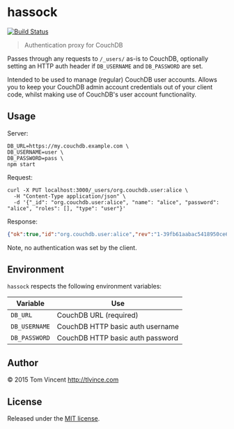 # hassock

[![Build Status][travis-image]][travis-url]

> Authentication proxy for CouchDB

[travis-url]: https://travis-ci.org/tlvince/hassock
[travis-image]: https://img.shields.io/travis/tlvince/hassock.svg

Passes through any requests to `/_users/` as-is to CouchDB, optionally setting
an HTTP auth header if `DB_USERNAME` and `DB_PASSWORD` are set.

Intended to be used to manage (regular) CouchDB user accounts. Allows you to
keep your CouchDB admin account credentials out of your client code, whilst
making use of CouchDB's user account functionality.

## Usage

Server:

```shell
DB_URL=https://my.couchdb.example.com \
DB_USERNAME=user \
DB_PASSWORD=pass \
npm start
```

Request:

```shell
curl -X PUT localhost:3000/_users/org.couchdb.user:alice \
  -H "Content-Type application/json" \
  -d '{"_id": "org.couchdb.user:alice", "name": "alice", "password": "alice", "roles": [], "type": "user"}'
```

Response:

```json
{"ok":true,"id":"org.couchdb.user:alice","rev":"1-39fb61aabac5418950ce6c0b3bbc5c63"}
```

Note, no authentication was set by the client.

## Environment

`hassock` respects the following environment variables:

Variable      | Use
--------      | ---
`DB_URL`      | CouchDB URL (required)
`DB_USERNAME` | CouchDB HTTP basic auth username
`DB_PASSWORD` | CouchDB HTTP basic auth password

## Author

© 2015 Tom Vincent <http://tlvince.com>

## License

Released under the [MIT license](http://tlvince.mit-license.org).
